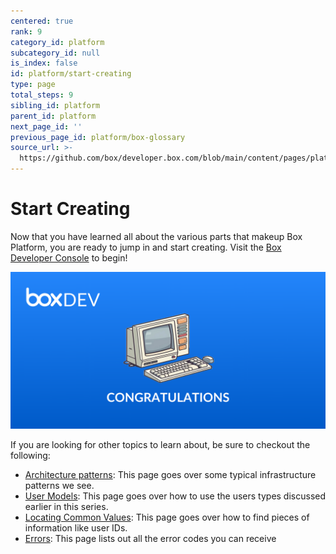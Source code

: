 ```yaml
---
centered: true
rank: 9
category_id: platform
subcategory_id: null
is_index: false
id: platform/start-creating
type: page
total_steps: 9
sibling_id: platform
parent_id: platform
next_page_id: ''
previous_page_id: platform/box-glossary
source_url: >-
  https://github.com/box/developer.box.com/blob/main/content/pages/platform/start-creating.md
---
```

# Start Creating

Now that you have learned all about the various parts that makeup Box Platform,
you are ready to jump in and start creating. Visit
the [Box Developer Console][devconsole] to begin!

<ImageFrame center>

![Start Creating](images/congrats.png)

</ImageFrame>

If you are looking for other topics to learn about, be sure to checkout
the following:

- [Architecture patterns][arch_patterns]: This page goes over some typical
infrastructure patterns we see.
- [User Models][user_models]: This page goes over how to use the users types
discussed earlier in this series.
- [Locating Common Values][common_values]: This page goes over how to find
pieces of information like user IDs.
- [Errors][errors]: This page lists out all the error codes you can receive

[devconsole]: https://cloud.app.box.com/developers/console
[arch_patterns]:page://platform/appendix/architecture-patterns/
[user_models]:page://platform/appendix//user-models/
[common_values]:page://platform/appendix/locating-values/
[errors]: g://api-calls/permissions-and-errors/common-errors/